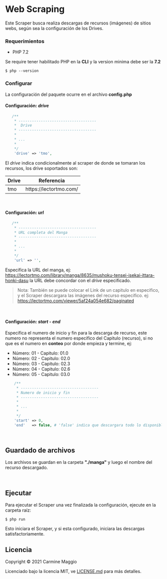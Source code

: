 # Web Scraping

Este Scraper busca realiza descargas de recursos (imágenes) de sitios webs, según sea la configuración de los Drives.

### Requerimientos

- PHP 7.2

Se require tener habilitado PHP en la __CLI__ y la version minima debe ser la __7.2__
```
$ php --version
```

### Configurar

La configuración del paquete ocurre en el archivo __config.php__

#### Configuración: _drive_

```php
   /**
    * -----------------------------------
    *  Drive            
    * ----------------------------------- 
    * 
    * ...
    * 
    */
    'drive' => 'tmo',
```
El _drive_ indica condicionalmente al scraper de donde se tomaran los recursos, los drive soportados son:

<table>
    <thead>
        <tr>
            <th>Drive</th>
            <th>Referencia</th>
        </tr>
    </thead>
    <tbody>
        <tr>
            <td>tmo</td>
            <td>https://lectortmo.com/</td>
        </tr>
    </tbody>
</table>
<br />

#### Configuración: _url_

```php
   /**
    * -----------------------------------
    * URL completa del Manga
    * -----------------------------------
    * 
    * ...
    * 
    */
    'url' => '',
```
Especifica la URL del manga, ej: https://lectortmo.com/library/manga/8635/mushoku-tensei-isekai-ittara-honki-dasu
la URL debe concordar con el _drive_ especificado.

> Nota: También se puede colocar el Link de un capitulo en especifico, y el Scraper descargara las imágenes del recurso especifico. ej: https://lectortmo.com/viewer/5af24a054e682/paginated

<br />

#### Configuración: _start_ - _end_

Especifica el numero de inicio y fin para la descarga de recurso, este numero no representa el numero especifico del Capitulo (recurso), si no que es el numero en __conteo__ por donde empieza y termine, ej:
- Número: 01 - Capitulo: 01.0
- Número: 02 - Capitulo: 02.0
- Número: 03 - Capitulo: 02.3
- Número: 04 - Capitulo: 02.6
- Número: 05 - Capitulo: 03.0

```php
    /**
     * -----------------------------------
     * Numero de inicio y fin
     * -----------------------------------
     * 
     * ...
     * 
     */
    'start' => 0,     
    'end'   => false, # 'false' indica que descargara todo lo disponible
```

<br />

## Guardado de archivos

Los archivos se guardan en la carpeta __"./manga"__ y luego el nombre del recurso descargado.

<br />

## Ejecutar

Para ejecutar el Scraper una vez finalizada la configuración, ejecute en la carpeta raíz:

```
$ php run
```
Esto iniciara el Scraper, y si esta configurado, iniciara las descargas satisfactoriamente.

## Licencia 

Copyright © 2021 Carmine Maggio

Licenciado bajo la licencia MIT, ve [LICENSE.md](LICENSE.md) para más detalles.